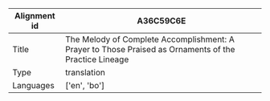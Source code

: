 |Alignment id | A36C59C6E
| --- | --- 
|Title | The Melody of Complete Accomplishment: A Prayer to Those Praised as Ornaments of the Practice Lineage 
|Type | translation
|Languages | ['en', 'bo']